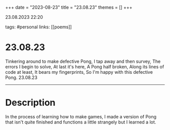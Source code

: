+++
date = "2023-08-23"
title = "23.08.23"
themes = []
+++

23.08.2023 22:20

tags: #personal
links: [[poems]]

# 23.08.23

Tinkering around to make defective Pong,
I tap away and then survey,
The errors I begin to solve,
At last it's here,
A Pong half broken,
Along its lines of code at least,
It bears my fingerprints,
So I'm happy with this defective Pong.
23.08.23

---

# Description

In the process of learning how to make games, I made a version of Pong that isn't quite finished and functions a little strangely but I learned a lot.